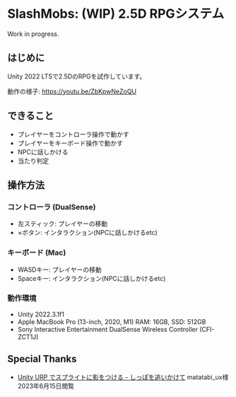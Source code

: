 # SlashMobs: (WIP) 2.5D RPGシステム

Work in progress.

## はじめに

Unity 2022 LTSで2.5DのRPGを試作しています。

動作の様子: https://youtu.be/ZbKpwNeZoQU

## できること

- プレイヤーをコントローラ操作で動かす
- プレイヤーをキーボード操作で動かす
- NPCに話しかける
- 当たり判定

## 操作方法

### コントローラ (DualSense)

- 左スティック: プレイヤーの移動
- ×ボタン: インタラクション(NPCに話しかけるetc)

### キーボード (Mac)

- WASDキー: プレイヤーの移動
- Spaceキー: インタラクション(NPCに話しかけるetc)

### 動作環境

- Unity 2022.3.1f1
- Apple MacBook Pro (13-inch, 2020, M1) RAM: 16GB, SSD: 512GB
- Sony Interactive Entertainment DualSense Wireless Controller (CFI-ZCT1J)

## Special Thanks
- [Unity URP でスプライトに影をつける - しっぽを追いかけて](https://www.matatabi-ux.com/entry/2022/02/24/100000) matatabi_ux様 2023年6月15日閲覧
